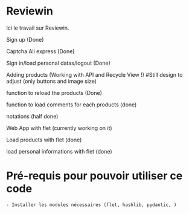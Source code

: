 # Reviewin
Ici le travail sur Reviewin. 



Sign up (Done)

Captcha Ali express (Done)

Sign in/load personal datas/logout (Done)

Adding products (Working with API and Recycle View !) #Still design to adjust (only buttons and image size)

function to reload the products (Done)

function to load comments for each products (done)

notations (half done)

Web App with flet (currently working on it)

Load products with flet (done)

load personal informations with flet (done)

# Pré-requis pour pouvoir utiliser ce code 
    - Installer les modules nécessaires (flet, hashlib, pydantic, )
